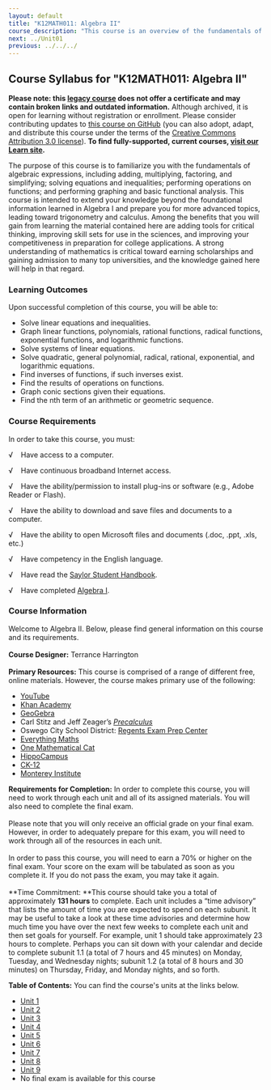 ```yaml
---
layout: default
title: "K12MATH011: Algebra II"
course_description: "This course is an overview of the fundamentals of algebraic expressions, including adding, multiplying, factoring, and simplifying, solving equations and inequalities, performing operations on functions, and performing graphing and basic functional analysis."
next: ../Unit01
previous: ../../../
---
```

Course Syllabus for "K12MATH011: Algebra II"
---------------------------------------------

**Please note: this [legacy course](https://sayloracademy.zendesk.com/hc/en-us/articles/206089967) does not offer a certificate and may contain 
broken links and outdated information.** Although archived, it is open 
for learning without registration or enrollment. Please consider contributing 
updates to [this course on GitHub](https://github.com/saylordotorg/course_k12math011) 
(you can also adopt, adapt, and distribute this course under the terms of 
the [Creative Commons Attribution 3.0 license](http://creativecommons.org/licenses/by/3.0/)). **To find fully-supported, current courses, [visit our 
Learn site](https://learn.saylor.org).**

The purpose of this course is to familiarize you with the fundamentals
of algebraic expressions, including adding, multiplying, factoring, and
simplifying; solving equations and inequalities; performing operations
on functions; and performing graphing and basic functional analysis.
This course is intended to extend your knowledge beyond the foundational
information learned in Algebra I and prepare you for more advanced
topics, leading toward trigonometry and calculus. Among the benefits
that you will gain from learning the material contained here are adding
tools for critical thinking, improving skill sets for use in the
sciences, and improving your competitiveness in preparation for college
applications. A strong understanding of mathematics is critical toward
earning scholarships and gaining admission to many top universities, and
the knowledge gained here will help in that regard.

### Learning Outcomes

Upon successful completion of this course, you will be able to:

-   Solve linear equations and inequalities.
-   Graph linear functions, polynomials, rational functions, radical
    functions, exponential functions, and logarithmic functions.
-   Solve systems of linear equations.
-   Solve quadratic, general polynomial, radical, rational, exponential,
    and logarithmic equations.
-   Find inverses of functions, if such inverses exist.
-   Find the results of operations on functions.
-   Graph conic sections given their equations.
-   Find the nth term of an arithmetic or geometric sequence.

### Course Requirements

In order to take this course, you must:  
  
 √    Have access to a computer.  
  
 √    Have continuous broadband Internet access.  
  
 √    Have the ability/permission to install plug-ins or software (e.g.,
Adobe Reader or Flash).  
  
 √    Have the ability to download and save files and documents to a
computer.  
  
 √    Have the ability to open Microsoft files and documents (.doc,
.ppt, .xls, etc.)  
  
 √    Have competency in the English language.  
  
 √    Have read the [Saylor Student
Handbook](https://resources.saylor.org/wwwresources/archived/site/wp-content/uploads/2012/05/Saylor-StudentHandbook.pdf).  
  
 √    Have completed [Algebra
I](http://www.saylor.org/courses/k12math009/).

### Course Information

Welcome to Algebra II. Below, please find general information on this
course and its requirements.  
    
 **Course Designer:** Terrance Harrington  
    
 **Primary Resources:** This course is comprised of a range of different
free, online materials. However, the course makes primary use of the
following:   

-   [YouTube](http://www.youtube.com/)
-   [Khan Academy](https://www.khanacademy.org/)
-   [GeoGebra](http://www.geogebra.org/cms/en/)
-   Carl Stitz and Jeff Zeager’s
    *[Precalculus](http://stitz-zeager.com/szprecalculus07042013.pdf)*
-   Oswego City School District: [Regents Exam Prep
    Center](http://regentsprep.org/)
-   [Everything Maths](http://everythingmaths.co.za/)
-   [One Mathematical Cat](http://www.onemathematicalcat.org/)
-   [HippoCampus](http://www.hippocampus.org/)
-   [CK-12](http://www.ck12.org/student/)
-   [Monterey Institute](http://www.montereyinstitute.org/)

**Requirements for Completion:** In order to complete this course, you
will need to work through each unit and all of its assigned materials.
You will also need to complete the final exam.  
    
 Please note that you will only receive an official grade on your final
exam. However, in order to adequately prepare for this exam, you will
need to work through all of the resources in each unit.  
    
 In order to pass this course, you will need to earn a 70% or higher on
the final exam. Your score on the exam will be tabulated as soon as you
complete it. If you do not pass the exam, you may take it again.  
    
 **Time Commitment: **This course should take you a total of
approximately **131 hours** to complete. Each unit includes a “time
advisory” that lists the amount of time you are expected to spend on
each subunit. It may be useful to take a look at these time advisories
and determine how much time you have over the next few weeks to complete
each unit and then set goals for yourself. For example, unit 1 should
take approximately 23 hours to complete. Perhaps you can sit down with
your calendar and decide to complete subunit 1.1 (a total of 7 hours and
45 minutes) on Monday, Tuesday, and Wednesday nights; subunit 1.2 (a
total of 8 hours and 30 minutes) on Thursday, Friday, and Monday nights,
and so forth.  
  
**Table of Contents:** You can find the course's units at the links below.

- [Unit 1](https://legacy.saylor.org/k12math011/Unit01/)
- [Unit 2](https://legacy.saylor.org/k12math011/Unit02/)
- [Unit 3](https://legacy.saylor.org/k12math011/Unit03/)
- [Unit 4](https://legacy.saylor.org/k12math011/Unit04/)
- [Unit 5](https://legacy.saylor.org/k12math011/Unit05/)
- [Unit 6](https://legacy.saylor.org/k12math011/Unit06/)
- [Unit 7](https://legacy.saylor.org/k12math011/Unit07/)
- [Unit 8](https://legacy.saylor.org/k12math011/Unit08/)
- [Unit 9](https://legacy.saylor.org/k12math011/Unit09/)
- No final exam is available for this course
